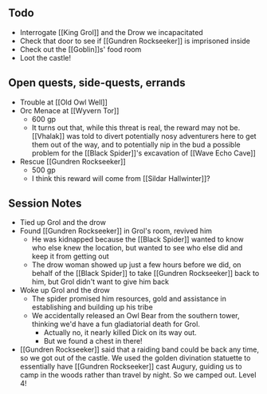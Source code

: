 ## Todo
- Interrogate [[King Grol]] and the Drow we incapacitated
- Check that door to see if [[Gundren Rockseeker]] is imprisoned inside
- Check out the [[Goblin]]s' food room
- Loot the castle!
## Open quests, side-quests, errands
- Trouble at [[Old Owl Well]]
- Orc Menace at [[Wyvern Tor]]
	- 600 gp
	- It turns out that, while this threat is real, the reward may not be. [[Vhalak]] was told to divert potentially nosy adventurers here to get them out of the way, and to potentially nip in the bud a possible problem for the [[Black Spider]]'s excavation of [[Wave Echo Cave]]
- Rescue [[Gundren Rockseeker]]
	- 500 gp
	- I think this reward will come from [[Sildar Hallwinter]]?
## Session Notes
- Tied up Grol and the drow
- Found [[Gundren Rockseeker]] in Grol's room, revived him
	- He was kidnapped because the [[Black Spider]] wanted to know who else knew the location, but wanted to see who else did and keep it from getting out
	- The drow woman showed up just a few hours before we did, on behalf of the [[Black Spider]] to take [[Gundren Rockseeker]] back to him, but Grol didn't want to give him back
- Woke up Grol and the drow
	- The spider promised him resources, gold and assistance in establishing and building up his tribe
	- We accidentally released an Owl Bear from the southern tower, thinking we'd have a fun gladiatorial death for Grol.
		- Actually no, it nearly killed Dick on its way out. 
		- But we found a chest in there!
- [[Gundren Rockseeker]] said that a raiding band could be back any time, so we got out of the castle.  We used the golden divination statuette to essentially have [[Gundren Rockseeker]] cast Augury, guiding us to camp in the woods rather than travel by night. So we camped out. Level 4!